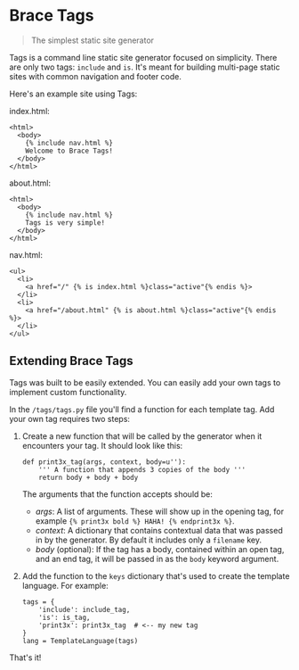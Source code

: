 Brace Tags
==========

> The simplest static site generator

Tags is a command line static site generator focused on simplicity. There are only two tags: `include` and `is`. It's meant for building multi-page static sites with common navigation and footer code.

Here's an example site using Tags:

index.html:

    <html>
      <body>
        {% include nav.html %}
        Welcome to Brace Tags!
      </body>
    </html>


about.html:

    <html>
      <body>
        {% include nav.html %}
        Tags is very simple!
      </body>
    </html>


nav.html:

    <ul>
      <li>
        <a href="/" {% is index.html %}class="active"{% endis %}>
      </li>
      <li>
        <a href="/about.html" {% is about.html %}class="active"{% endis %}>
      </li>
    </ul>        


## Extending Brace Tags

Tags was built to be easily extended. You can easily add your own tags to implement custom functionality. 

In the `/tags/tags.py` file you'll find a function for each template tag. Add your own tag requires two steps:

1. Create a new function that will be called by the generator when it encounters your tag. It should look like this:

       def print3x_tag(args, context, body=u''):
           ''' A function that appends 3 copies of the body '''
           return body + body + body

   The arguments that the function accepts should be:

   - *args*: A list of arguments. These will show up in the opening tag, 
     for example `{% print3x bold %} HAHA! {% endprint3x %}`.
   - *context*: A dictionary that contains contextual data that was passed 
     in by the generator. By default it includes only a `filename` key.
   - *body* (optional): If the tag has a body, contained within an open tag, 
     and an end tag, it will be passed in as the `body` keyword argument.

2. Add the function to the `keys` dictionary that's used to create the template language. For example:

       tags = {
           'include': include_tag,
           'is': is_tag,
           'print3x': print3x_tag  # <-- my new tag
       }
       lang = TemplateLanguage(tags)

That's it!

